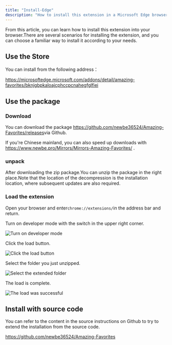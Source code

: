 ```yaml
---
title: "Install-Edge"
description: "How to install this extension in a Microsoft Edge browser"
---
```


From this article, you can learn how to install this extension into your browser.There are several scenarios for installing the extension, and you can choose a familiar way to install it according to your needs.

## Use the Store

You can install from the following address：

<https://microsoftedge.microsoft.com/addons/detail/amazing-favorites/bknjgbpkaloajcphccpcnahegfglfiei>

## Use the package

### Download

You can download the package <https://github.com/newbe36524/Amazing-Favorites/releases>via Github.

If you're Chinese mainland, you can also speed up downloads with <https://www.newbe.pro/Mirrors/Mirrors-Amazing-Favorites/> .

### unpack

After downloading the zip package.You can unzip the package in the right place.Note that the location of the decompression is the installation location, where subsequent updates are also required.

### Load the extension

Open your browser and enter`chrome://extensions/`in the address bar and return.

Turn on developer mode with the switch in the upper right corner.

![Turn on developer mode](/images/20210605-011.png)

Click the load button.

![Click the load button](/images/20210605-012.png)

Select the folder you just unzipped.

![Select the extended folder](/images/20210605-006.png)

The load is complete.

![The load was successful](/images/20210605-013.png)

## Install with source code

You can refer to the content in the source instructions on Github to try to extend the installation from the source code.

<https://github.com/newbe36524/Amazing-Favorites>
